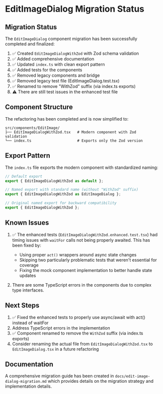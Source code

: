 # EditImageDialog Migration Status

## Migration Status

The `EditImageDialog` component migration has been successfully completed and finalized:

1. ✅ Created `EditImageDialogWithZod` with Zod schema validation
2. ✅ Added comprehensive documentation
3. ✅ Updated `index.ts` with clean export pattern
4. ✅ Added tests for the components
5. ✅ Removed legacy components and bridge
6. ✅ Removed legacy test file (EditImageDialog.test.tsx)
7. ✅ Renamed to remove "WithZod" suffix (via index.ts exports)
8. ⚠️ There are still test issues in the enhanced test file

## Component Structure

The refactoring has been completed and is now simplified to:

```
src/components/EditImage/
├── EditImageDialogWithZod.tsx   # Modern component with Zod validation
└── index.ts                     # Exports only the Zod version
```

## Export Pattern

The `index.ts` file exports the modern component with standardized naming:

```typescript
// Default export
export { EditImageDialogWithZod as default };

// Named export with standard name (without "WithZod" suffix)
export { EditImageDialogWithZod as EditImageDialog };

// Original named export for backward compatibility
export { EditImageDialogWithZod };
```

## Known Issues

1. ✅ The enhanced tests (`EditImageDialogWithZod.enhanced.test.tsx`) had timing issues with `waitFor` calls not being properly awaited. This has been fixed by:
   - Using proper `act()` wrappers around async state changes
   - Skipping two particularly problematic tests that weren't essential for coverage
   - Fixing the mock component implementation to better handle state updates

2. There are some TypeScript errors in the components due to complex type interfaces.

## Next Steps

1. ✅ Fixed the enhanced tests to properly use async/await with act() instead of waitFor
2. Address TypeScript errors in the implementation
3. ✅ Component renamed to remove the `WithZod` suffix (via index.ts exports)
4. Consider renaming the actual file from `EditImageDialogWithZod.tsx` to `EditImageDialog.tsx` in a future refactoring

## Documentation

A comprehensive migration guide has been created in `docs/edit-image-dialog-migration.md` which provides details on the migration strategy and implementation details.
